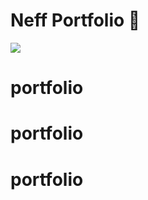 # Neff Portfolio :purple_heart:

![](https://img.shields.io/github/followers/neff1337?style=social)
# portfolio
# portfolio
# portfolio

